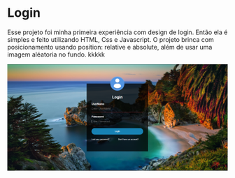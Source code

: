 # Login

Esse projeto foi minha primeira experiência com design de login. Então ela é simples e feito utilizando HTML, Css e Javascript.
O projeto brinca com posicionamento usando position: relative e absolute, além de usar uma imagem aléatoria no fundo. kkkkk

![img](./Front.png)
